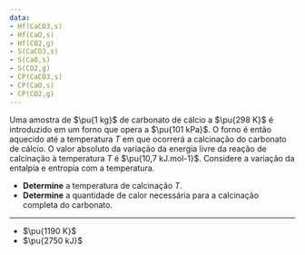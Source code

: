 ```yaml
---
data:
- Hf(CaCO3,s)
- Hf(CaO,s)
- Hf(CO2,g)
- S(CaCO3,s)
- S(CaO,s)
- S(CO2,g)
- CP(CaCO3,s)
- CP(CaO,s)
- CP(CO2,g)
---
```


Uma amostra de $\pu{1 kg}$ de carbonato de cálcio a $\pu{298 K}$ é introduzido em um forno que opera a $\pu{101 kPa}$. O forno é então aquecido até a temperatura $T$ em que ocorrerá a calcinação do carbonato de cálcio. O valor absoluto da variação da energia livre da reação de calcinação à temperatura $T$ é $\pu{10,7 kJ.mol-1}$. Considere a variação da entalpia e entropia com a temperatura.

- **Determine** a temperatura de calcinação $T$.
- **Determine** a quantidade de calor necessária para a calcinação completa do carbonato. 

---
- $\pu{1190 K}$
- $\pu{2750 kJ}$

